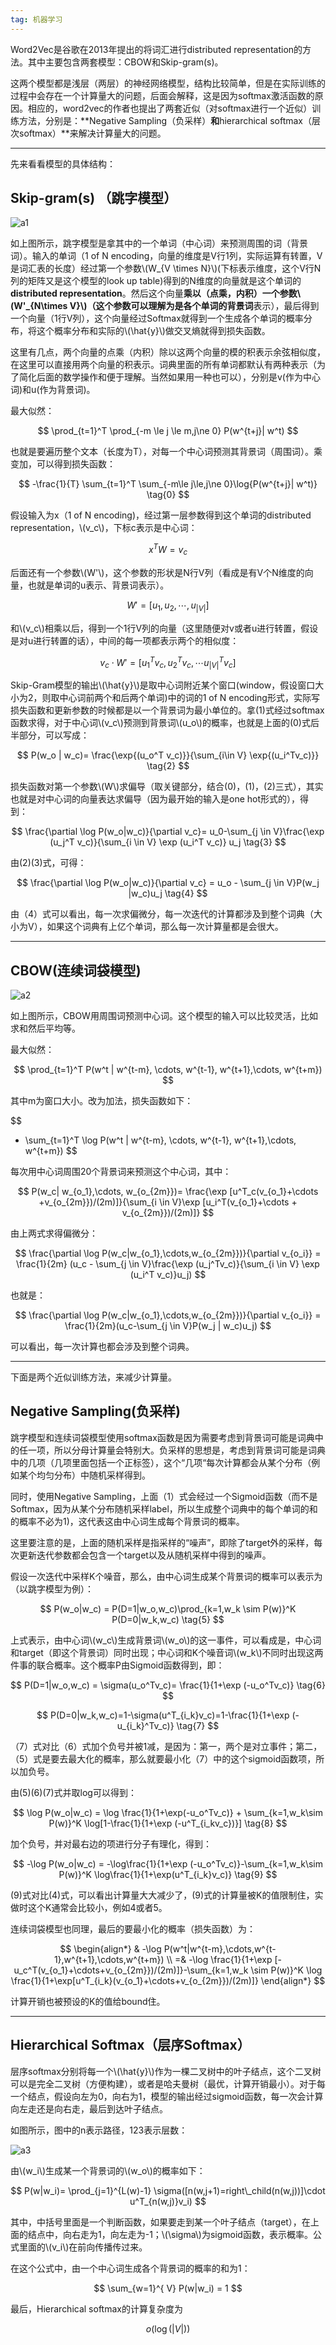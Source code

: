 ```yaml
---
tag: 机器学习
---
```










Word2Vec是谷歌在2013年提出的将词汇进行distributed representation的方法。其中主要包含两套模型：CBOW和Skip-gram(s)。



这两个模型都是浅层（两层）的神经网络模型，结构比较简单，但是在实际训练的过程中会存在一个计算量大的问题，后面会解释，这是因为softmax激活函数的原因。相应的，word2vec的作者也提出了两套近似（对softmax进行一个近似）训练方法，分别是：**Negative Sampling（负采样）**和**hierarchical softmax（层次softmax）**来解决计算量大的问题。



---



先来看看模型的具体结构：



## Skip-gram(s) （跳字模型）



![a1](https://luc-website.oss-cn-hangzhou.aliyuncs.com/websitepic2/03Word2Vec%E4%BB%A5%E5%8F%8A%E8%B4%9F%E9%87%87%E6%A0%B7%E5%92%8C%E5%B1%82%E5%BA%8Fsoftmax/a1.png)



如上图所示，跳字模型是拿其中的一个单词（中心词）来预测周围的词（背景词）。输入的单词（1 of N encoding，向量的维度是V行1列，实际运算有转置，V是词汇表的长度）经过第一个参数\\(W_{V \times N}\\)(下标表示维度，这个V行N列的矩阵又是这个模型的look up table)得到的N维度的向量就是这个单词的**distributed representation**。然后这个向量**乘以（点乘，内积）**一个参数\\(W'_{N\times V}\\)（这个参数可以理解为是各个单词的**背景词**表示），最后得到一个向量（1行V列），这个向量经过Softmax就得到一个生成各个单词的概率分布，将这个概率分布和实际的\\(\hat{y}\\)做交叉熵就得到损失函数。





这里有几点，两个向量的点乘（内积）除以这两个向量的模的积表示余弦相似度，在这里可以直接用两个向量的积表示。词典里面的所有单词都默认有两种表示（为了简化后面的数学操作和便于理解。当然如果用一种也可以），分别是v(作为中心词)和u(作为背景词)。



最大似然：


$$
\prod_{t=1}^T \prod_{-m \le j \le m,j\ne 0} P(w^{t+j}| w^t)
$$



也就是要遍历整个文本（长度为T），对每一个中心词预测其背景词（周围词）。乘变加，可以得到损失函数：


$$
-\frac{1}{T} \sum_{t=1}^T \sum_{-m\le j\le,j\ne 0}\log{P(w^{t+j}| w^t)} \tag{0}
$$




假设输入为x（1 of N encoding)，经过第一层参数得到这个单词的distributed representation，\\(v_c\\)，下标c表示是中心词：


$$
x^TW=v_c
$$



后面还有一个参数\\(W'\\)，这个参数的形状是N行V列（看成是有V个N维度的向量，也就是单词的u表示、背景词表示）。


$$
W' = [u_1, u_2,\cdots, u_{\lvert V \rvert}]
$$


和\\(v_c\\)相乘以后，得到一个1行V列的向量（这里随便对v或者u进行转置，假设是对u进行转置的话），中间的每一项都表示两个的相似度：


$$
v_c \cdot W' = [u_1^Tv_c,u_2^Tv_c, \cdots u^T_{\lvert V\rvert}v_c] \tag{1}
$$

Skip-Gram模型的输出\\(\hat{y}\\)是取中心词附近某个窗口(window，假设窗口大小为2，则取中心词前两个和后两个单词)中的词的1 of N encoding形式，实际写损失函数和更新参数的时候都是以一个背景词为最小单位的。拿(1)式经过softmax函数求得，对于中心词\\(v_c\\)预测到背景词\\(u_o\\)的概率，也就是上面的(0)式后半部分，可以写成：


$$
P(w_o | w_c)= \frac{\exp{(u_o^T v_c)}}{\sum_{i\in V} \exp{(u_i^Tv_c)}} \tag{2}
$$


损失函数对第一个参数\\(W\\)求偏导（取关键部分，结合(0)，(1)，(2)三式），其实也就是对中心词的向量表达求偏导（因为最开始的输入是one hot形式的），得到：




$$
\frac{\partial \log P(w_o|w_c)}{\partial v_c}= u_0-\sum_{j \in V}\frac{\exp (u_j^T v_c)}{\sum_{i \in V} \exp (u_i^T v_c)} u_j \tag{3}
$$





由(2)(3)式，可得：


$$
\frac{\partial \log P(w_o|w_c)}{\partial v_c} = u_o - \sum_{j \in V}P(w_j |w_c)u_j \tag{4}
$$




由（4）式可以看出，每一次求偏微分，每一次迭代的计算都涉及到整个词典（大小为V），如果这个词典有上亿个单词，那么每一次计算量都是会很大。



---



## CBOW(连续词袋模型)





![a2](https://luc-website.oss-cn-hangzhou.aliyuncs.com/websitepic2/03Word2Vec%E4%BB%A5%E5%8F%8A%E8%B4%9F%E9%87%87%E6%A0%B7%E5%92%8C%E5%B1%82%E5%BA%8Fsoftmax/a2.png)





如上图所示，CBOW用周围词预测中心词。这个模型的输入可以比较灵活，比如求和然后平均等。



最大似然：


$$
\prod_{t=1}^T P(w^t | w^{t-m}, \cdots, w^{t-1}, w^{t+1},\cdots, w^{t+m})
$$


其中m为窗口大小。改为加法，损失函数如下：


$$
- \sum_{t=1}^T \log P(w^t | w^{t-m}, \cdots, w^{t-1}, w^{t+1},\cdots, w^{t+m})
$$


每次用中心词周围20个背景词来预测这个中心词，其中：


$$
P(w_c| w_{o_1},\cdots, w_{o_{2m}})= \frac{\exp [u^T_c(v_{o_1}+\cdots +v_{o_{2m}})/(2m)]}{\sum_{i \in V}\exp [u_i^T(v_{o_1}+\cdots + v_{o_{2m}})/(2m)]}
$$





由上两式求得偏微分：




$$
\frac{\partial \log P(w_c|w_{o_1},\cdots,w_{o_{2m}})}{\partial v_{o_i}} = \frac{1}{2m} (u_c - \sum_{j \in V}\frac{\exp (u_j^Tv_c)}{\sum_{i \in V} \exp (u_i^T v_c)}u_j)
$$


也就是：


$$
\frac{\partial \log P(w_c|w_{o_1},\cdots,w_{o_{2m}})}{\partial v_{o_i}} =  \frac{1}{2m}(u_c-\sum_{j \in V}P(w_j | w_c)u_j)
$$



可以看出，每一次计算也都会涉及到整个词典。





---



下面是两个近似训练方法，来减少计算量。





## Negative Sampling(负采样)



跳字模型和连续词袋模型使用softmax函数是因为需要考虑到背景词可能是词典中的任一项，所以分母计算量会特别大。负采样的思想是，考虑到背景词可能是词典中的几项（几项里面包括一个正标签），这个“几项“每次计算都会从某个分布（例如某个均匀分布）中随机采样得到。





同时，使用Negative Sampling，上面（1）式会经过一个Sigmoid函数（而不是Softmax，因为从某个分布随机采样label，所以生成整个词典中的每个单词的和的概率不必为1)，这代表这由中心词生成每个背景词的概率。



这里要注意的是，上面的随机采样是指采样的“噪声”，即除了target外的采样，每次更新迭代参数都会包含一个target以及从随机采样中得到的噪声。





假设一次迭代中采样K个噪音，那么，由中心词生成某个背景词的概率可以表示为（以跳字模型为例）：


$$
P(w_o|w_c) = P(D=1|w_o,w_c)\prod_{k=1,w_k \sim P(w)}^K P(D=0|w_k,w_c) \tag{5}
$$




上式表示，由中心词\\(w_c\\)生成背景词\\(w_o\\)的这一事件，可以看成是，中心词和target（即这个背景词）同时出现；中心词和K个噪音词\\(w_k\\)不同时出现这两件事的联合概率。这个概率P由Sigmoid函数得到，即：




$$
P(D=1|w_o,w_c) = \sigma(u_o^Tv_c)= \frac{1}{1+\exp (-u_o^Tv_c)} \tag{6}
$$

$$
P(D=0|w_k,w_c)=1-\sigma(u^T_{i_k}v_c)=1-\frac{1}{1+\exp (-u_{i_k}^Tv_c)}  \tag{7}
$$


（7）式对比（6）式加个负号并被1减，是因为：第一，两个是对立事件；第二，（5）式是要去最大化的概率，那么就要最小化（7）中的这个sigmoid函数项，所以加负号。

由(5)(6)(7)式并取log可以得到：


$$
\log P(w_o|w_c) = \log \frac{1}{1+\exp(-u_o^Tv_c)} + \sum_{k=1,w_k\sim P(w)}^K \log[1-\frac{1}{1+\exp (-u^T_{i_kv_c})}] \tag{8}
$$


加个负号，并对最右边的项进行分子有理化，得到：


$$
-\log P(w_o|w_c) = -\log\frac{1}{1+\exp (-u_o^Tv_c)}-\sum_{k=1,w_k\sim P(w)}^K \log\frac{1}{1+\exp(u^T_{i_k}v_c)} \tag{9}
$$


(9)式对比(4)式，可以看出计算量大大减少了，(9)式的计算量被K的值限制住，实做时这个K通常会比较小，例如4或者5。



连续词袋模型也同理，最后的要最小化的概率（损失函数）为：


$$
\begin{align*}
& -\log P(w^t|w^{t-m},\cdots,w^{t-1},w^{t+1},\cdots,w^{t+m}) \\
=& -\log \frac{1}{1+\exp [-u_c^T(v_{o_1}+\cdots+v_{o_{2m}})/(2m)]}-\sum_{k=1,w_k \sim P(w)}^K \log \frac{1}{1+\exp[u^T_{i_k}(v_{o_1}+\cdots+v_{o_{2m}})/(2m)]}
\end{align*}
$$





计算开销也被预设的K的值给bound住。



---



## Hierarchical Softmax（层序Softmax）



层序softmax分别将每一个\\(\hat{y}\\)作为一棵二叉树中的叶子结点，这个二叉树可以是完全二叉树（方便构建），或者是哈夫曼树（最优，计算开销最小）。对于每一个结点，假设向左为0，向右为1，模型的输出经过sigmoid函数，每一次会计算向左走还是向右走，最后到达叶子结点。



如图所示，图中的n表示路径，123表示层数：

![a3](https://luc-website.oss-cn-hangzhou.aliyuncs.com/websitepic2/03Word2Vec%E4%BB%A5%E5%8F%8A%E8%B4%9F%E9%87%87%E6%A0%B7%E5%92%8C%E5%B1%82%E5%BA%8Fsoftmax/a3.png)



由\\(w_i\\)生成某一个背景词的\\(w_o\\)的概率如下：



$$
P(w|w_i)= \prod_{j=1}^{L(w)-1} \sigma([n(w,j+1)=right\_child(n(w,j))]\cdot u^T_{n(w,j)}v_i)
$$





其中，中括号里面是一个判断函数，如果要走到某一个叶子结点（target），在上面的结点中，向右走为1，向左走为-1；\\(\sigma\\)为sigmoid函数，表示概率。公式里面的\\(v_i\\)在前向传播传过来。



在这个公式中，由一个中心词生成各个背景词的概率的和为1：


$$
\sum_{w=1}^{ V} P(w|w_i) = 1
$$




最后，Hierarchical softmax的计算复杂度为


$$
o(\log(\lvert V\rvert))
$$
